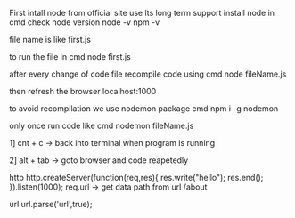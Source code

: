 First intall node from official site
use lts long term support
install node
in cmd check node version
node -v
npm -v

file name is like
first.js

to run the file in cmd
node first.js

after every change of code file
recompile code using cmd
node fileName.js

then refresh the browser
localhost:1000

to avoid recompilation we use nodemon package cmd
npm i -g nodemon

only once run code like cmd
nodemon fileName.js

<!-- Vs Shots -->

1] cnt + c -> back into terminal when program is running

2] alt + tab -> goto browser and code reapetedly

<!-- module learn -->

http
http.createServer(function(req,res){
res.write("hello");
res.end();
}).listen(1000);
req.url -> get data path from url /about

url
url.parse('url',true);
